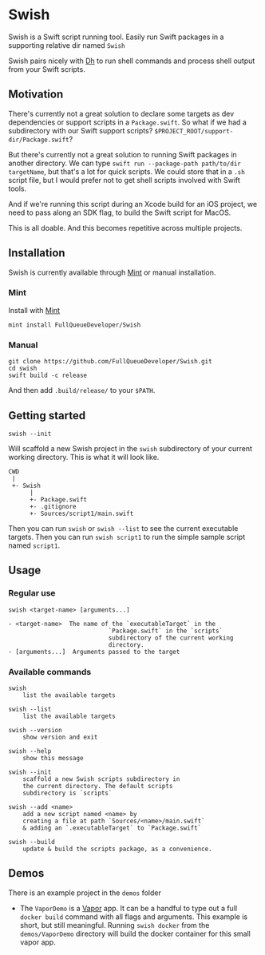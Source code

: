 # Swish

Swish is a Swift script running tool. Easily run Swift packages in a supporting relative dir named `Swish`

Swish pairs nicely with [Dh](https://github.com/FullQueueDeveloper/Sh) to run shell commands and process shell output from your Swift scripts.

## Motivation

There's currently not a great solution to declare some targets as dev dependencies or support scripts in a `Package.swift`. So what if we had a subdirectory with our Swift support scripts? `$PROJECT_ROOT/support-dir/Package.swift`?

But there's currently not a great solution to running Swift packages in another directory. We can type `swift run --package-path path/to/dir targetName`, but that's a lot for quick scripts. We could store that in a `.sh` script file, but I would prefer not to get shell scripts involved with Swift tools.

And if we're running this script during an Xcode build for an iOS project, we need to pass along an SDK flag, to build the Swift script for MacOS.

This is all doable. And this becomes repetitive across multiple projects.

## Installation

Swish is currently available through [Mint](https://github.com/yonaskolb/Mint) or manual installation.

### Mint

Install with [Mint](https://github.com/yonaskolb/Mint)

    mint install FullQueueDeveloper/Swish

### Manual

    git clone https://github.com/FullQueueDeveloper/Swish.git
    cd swish
    swift build -c release

And then add `.build/release/` to your `$PATH`.

## Getting started

    swish --init

Will scaffold a new Swish project in the `swish` subdirectory of your current working directory. This is what it will look like.

    CWD
     |
     +- Swish
          |
          +- Package.swift
          +- .gitignore
          +- Sources/script1/main.swift

Then you can run `swish` or `swish --list` to see the current executable targets. Then you can run `swish script1` to run the simple sample script named `script1`.

## Usage

### Regular use

    swish <target-name> [arguments...]

    - <target-name>  The name of the `executableTarget` in the
                                `Package.swift` in the `scripts`
                                subdirectory of the current working
                                directory.
    - [arguments...]  Arguments passed to the target

### Available commands

    swish
        list the available targets

    swish --list
        list the available targets

    swish --version
        show version and exit

    swish --help
        show this message

    swish --init
        scaffold a new Swish scripts subdirectory in
        the current directory. The default scripts
        subdirectory is `scripts`

    swish --add <name>
        add a new script named <name> by
        creating a file at path `Sources/<name>/main.swift`
        & adding an `.executableTarget` to `Package.swift`

    swish --build
        update & build the scripts package, as a convenience.

## Demos

There is an example project in the `demos` folder

- The `VaporDemo` is a [Vapor](https://vapor.codes) app. It can be a handful to type out a full `docker build` command with all flags and arguments. This example is short, but still meaningful. Running `swish docker` from the `demos/VaporDemo` directory will build the docker container for this small vapor app.

